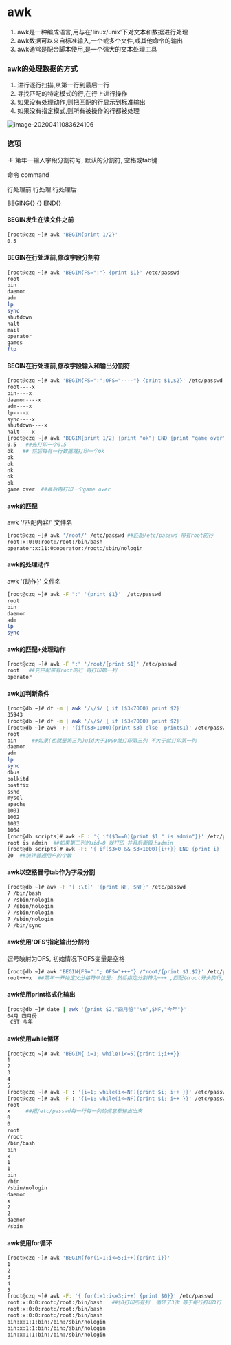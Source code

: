 # awk

1. awk是一种编成语言,用与在'linux/unix'下对文本和数据进行处理
2. awk数据可以来自标准输入,一个或多个文件,或其他命令的输出
3. awk通常是配合脚本使用,是一个强大的文本处理工具

### awk的处理数据的方式

1. 进行逐行扫描,从第一行到最后一行
2. 寻找匹配的特定模式的行,在行上进行操作
3. 如果没有处理动作,则把匹配的行显示到标准输出
4. 如果没有指定模式,则所有被操作的行都被处理

![image-20200411083624106](/home/czq/.config/Typora/typora-user-images/image-20200411083624106.png)

### 选项

-F 第年一输入字段分割符号, 默认的分割符, 空格或tab键



命令 command

行处理前    行处理    行处理后

BEGING{}     {}    END{}



#### BEGIN发生在读文件之前

````bash
[root@czq ~]# awk 'BEGIN{print 1/2}'
0.5
````

#### BEGIN在行处理前,修改字段分割符

````bash
[root@czq ~]# awk 'BEGIN{FS=":"} {print $1}' /etc/passwd
root
bin
daemon
adm
lp
sync
shutdown
halt
mail
operator
games
ftp
````

#### BEGIN在行处理前,修改字段输入和输出分割符

````bash
[root@czq ~]# awk 'BEGIN{FS=":";OFS="----"} {print $1,$2}' /etc/passwd
root----x
bin----x
daemon----x
adm----x
lp----x
sync----x
shutdown----x
halt----x
[root@czq ~]# awk 'BEGIN{print 1/2} {print "ok"} END {print "game over"}' /etc/passwd
0.5   ##先打印一个0.5 
ok   ## 然后每有一行数据就打印一个ok
ok   
ok           
ok
ok
ok
game over  ##最后再打印一个game over

````

#### awk的匹配

awk '/匹配内容/' 文件名

````bash
[root@czq ~]# awk '/root/' /etc/passwd ##匹配/etc/passwd 带有root的行
root:x:0:0:root:/root:/bin/bash
operator:x:11:0:operator:/root:/sbin/nologin

````

#### awk的处理动作

awk '{动作}' 文件名

````bash
[root@czq ~]# awk -F ":" '{print $1}'  /etc/passwd
root
bin
daemon
adm
lp
sync
````

#### awk的匹配+处理动作

````bash
[root@czq ~]# awk -F ":" '/root/{print $1}' /etc/passwd 
root   ##先匹配带有root的行 再打印第一列
operator
````

#### awk加判断条件

````bash
[root@db ~]# df -m | awk '/\/$/ { if ($3<7000) print $2}'
35943
[root@db ~]# df -m | awk '/\/$/ { if ($3<7000) print $2}'
[root@db ~]# awk -F: '{if($3>1000){print $3} else  print$1}' /etc/passwd
root
bin     ##如果(也就是第三列)uid大于1000就打印第三列 不大于就打印第一列
daemon
adm 
lp
sync
dbus
polkitd
postfix
sshd
mysql
apache
1001
1002
1003
1004
[root@db scripts]# awk -F : '{ if($3==0){print $1 " is admin"}}' /etc/passwd
root is admin  ##如果第三列的uid=0 就打印 并且后面跟上admin
[root@db scripts]# awk -F: '{ if($3>0 && $3<1000){i++}} END {print i}' /etc/passwd  
20  ##统计普通用户的个数
````

#### awk以空格冒号tab作为字段分割

````bash
[root@db ~]# awk -F '[ :\t]' '{print NF, $NF}' /etc/passwd
7 /bin/bash
7 /sbin/nologin
7 /sbin/nologin
7 /sbin/nologin
7 /sbin/nologin
7 /bin/sync
````

#### awk使用'OFS'指定输出分割符

逗号映射为OFS, 初始情况下OFS变量是空格

````bash
[root@db ~]# awk 'BEGIN{FS=":"; OFS="+++"} /^root/{print $1,$2}' /etc/passwd
root+++x  ##第年一开始定义分格符单位是: 然后指定分割符为+++ ,匹配以root开头的行,并打印1 2列 以+++作为它们的分割符
````

#### awk使用print格式化输出

````bash
[root@db ~]# date | awk '{print $2,"四月份""\n",$NF,"今年"}'
04月 四月份
 CST 今年
````

#### awk使用while循环

````bash
[root@czq ~]# awk 'BEGIN{ i=1; while(i<=5){print i;i++}}'
1
2
3
4
5
[root@czq ~]# awk -F : '{i=1; while(i<=NF){print $i; i++ }}' /etc/passwd
[root@czq ~]# awk -F : '{i=1; while(i<=NF){print $i; i++ }}' /etc/passwd
root
x     ##把/etc/passwd每一行每一列的信息都输出出来
0
0
root
/root
/bin/bash
bin
x
1
1
bin
/bin
/sbin/nologin
daemon
x
2
2
daemon
/sbin
````

#### awk使用for循环

````bash
[root@czq ~]# awk 'BEGIN{for(i=1;i<=5;i++){print i}}'
1
2
3
4
5
[root@czq ~]# awk -F: '{ for(i=1;i<=3;i++) {print $0}}' /etc/passwd
root:x:0:0:root:/root:/bin/bash   ##$0打印所有列  循环了3次 等于每行打印3行
root:x:0:0:root:/root:/bin/bash
root:x:0:0:root:/root:/bin/bash
bin:x:1:1:bin:/bin:/sbin/nologin
bin:x:1:1:bin:/bin:/sbin/nologin
bin:x:1:1:bin:/bin:/sbin/nologin
````


